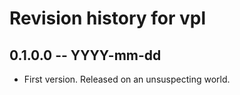 # Revision history for vpl

## 0.1.0.0 -- YYYY-mm-dd

* First version. Released on an unsuspecting world.

